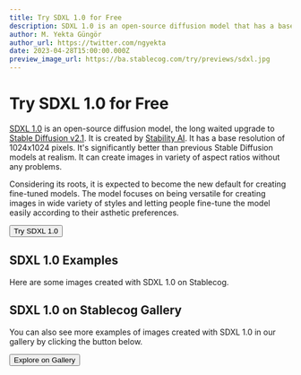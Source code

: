 ```yaml
---
title: Try SDXL 1.0 for Free
description: SDXL 1.0 is an open-source diffusion model that has a base resolution of 1024x1024 pixels. It's an upgrade to Stable Diffusion v2.1.
author: M. Yekta Güngör
author_url: https://twitter.com/ngyekta
date: 2023-04-28T15:00:00.000Z
preview_image_url: https://ba.stablecog.com/try/previews/sdxl.jpg
---
```


<script>
  import Button from '$components/buttons/Button.svelte'
  import DocImage from '$components/docs/DocImage.svelte'
</script>

# Try SDXL 1.0 for Free

[SDXL 1.0](https://huggingface.co/stabilityai/stable-diffusion-xl-base-1.0) is an open-source diffusion model, the long waited upgrade to [Stable Diffusion v2.1](https://huggingface.co/stabilityai/stable-diffusion-2-1-base). It is created by [Stability AI](https://stability.ai). It has a base resolution of 1024x1024 pixels. It's significantly better than previous Stable Diffusion models at realism. It can create images in variety of aspect ratios without any problems.

Considering its roots, it is expected to become the new default for creating fine-tuned models. The model focuses on being versatile for creating images in wide variety of styles and letting people fine-tune the model easily according to their asthetic preferences.

<Button class="mt-4" href="https://stablecog.com/generate/?mi=8002bc51-7260-468f-8840-cf1e6dbe3f8a&adv=true" target="_blank">
Try SDXL 1.0
</Button>

## SDXL 1.0 Examples

Here are some images created with SDXL 1.0 on Stablecog.

<DocImage src="https://ba.stablecog.com/guide/models/sdxl.jpg" alt="SDXL 1.0 Examples" width="2560" height="5760"/>

## SDXL 1.0 on Stablecog Gallery

You can also see more examples of images created with SDXL 1.0 in our gallery by clicking the button below.

<Button class="mt-4" href="https://stablecog.com/gallery?mi=8002bc51-7260-468f-8840-cf1e6dbe3f8a" target="_blank">
  Explore on Gallery
</Button>
